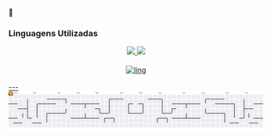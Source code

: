 👋
### Linguagens Utilizadas 
<div align="center">
  <a href="https://beacons.ai/leandrosaltorato">
  <img height="180em" src="https://github-readme-stats.vercel.app/api?username=leandrosaltorato&show_icons=true&locale=en&theme=midnight-purple&rank_icon=github" />
  <img height="180em" src="https://github-readme-stats.vercel.app/api/top-langs/?username=leandrosaltorato&layout=compact&theme=midnight-purple">
</div>

<div style="display: inline_block" align="center"><br>
  <img align="center" alt="ling" src="https://skillicons.dev/icons?i=js,html,css,c,(https://skillicons.dev)">

</div>
<br>
---
<picture>
  <source media="(prefers-color-scheme: dark)" srcset="https://raw.githubusercontent.com/leandrosaltorato/leandrosaltorato/output/pacman-contribution-graph-dark.svg">
  <!-- <source media="(prefers-color-scheme: light)" srcset="https://raw.githubusercontent.com/leandrosaltorato/leandrosaltorato/output/pacman-contribution-graph.svg"> -->
  <img alt="pacman contribution graph" src="https://raw.githubusercontent.com/leandrosaltorato/leandrosaltorato/output/pacman-contribution-graph.svg">
</picture>

###
